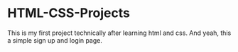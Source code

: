 # HTML-CSS-Projects

This is my first project technically after learning html and css. And yeah, this a simple sign up and login page. 
